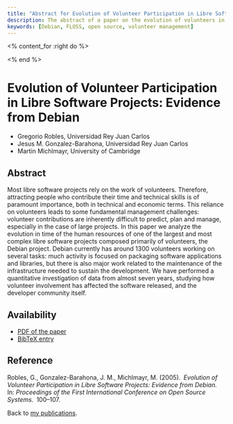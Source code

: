 ```yaml
---
title: "Abstract for Evolution of Volunteer Participation in Libre Software Projects: Evidence from Debian"
description: The abstract of a paper on the evolution of volunteers in Debian
keywords: [Debian, FLOSS, open source, volunteer management]
---
```


<% content_for :right do %>
<script type="text/javascript"><!--
google_ad_client = "pub-1742473912427959";
/* WideSkyscaper-right */
google_ad_slot = "4331219527";
google_ad_width = 160;
google_ad_height = 600;
//-->
</script>
<script type="text/javascript"
src="http://pagead2.googlesyndication.com/pagead/show_ads.js"></script>
<% end %>

<h1>Evolution of Volunteer Participation in Libre Software Projects:
Evidence from Debian</h1>

<ul class = "author">
<li><span class = "author">Gregorio Robles,</span>
    <span class = "affiliation">Universidad Rey Juan Carlos</span></li>
<li><span class = "author">Jesus M. Gonzalez-Barahona,</span>
    <span class = "affiliation">Universidad Rey Juan Carlos</span></li>
<li><span class = "author">Martin Michlmayr,</span>
    <span class = "affiliation">University of Cambridge</span></li>
</ul>

<h2>Abstract</h2>

Most libre software projects rely on the work of volunteers.  Therefore,
attracting people who contribute their time and technical skills is of
paramount importance, both in technical and economic terms.  This reliance
on volunteers leads to some fundamental management challenges: volunteer
contributions are inherently difficult to predict, plan and manage,
especially in the case of large projects.  In this paper we analyze the
evolution in time of the human resources of one of the largest and most
complex libre software projects composed primarily of volunteers, the
Debian project.  Debian currently has around 1300 volunteers working on
several tasks: much activity is focused on packaging software applications
and libraries, but there is also major work related to the maintenance of
the infrastructure needed to sustain the development.  We have performed a
quantitative investigation of data from almost seven years, studying how
volunteer involvement has affected the software released, and the developer
community itself.

<h2>Availability</h2>

<ul>

<li><a href = "../robles_barahona_michlmayr-evolution_participation.pdf">PDF
of the paper</a></li>

<li><a href = "../robles_barahona_michlmayr-evolution_participation.bib">BibTeX
entry</a></li>

</ul>

<h2>Reference</h2>

Robles, G., Gonzalez-Barahona, J. M., Michlmayr, M. (2005).&ensp;<i>Evolution
of Volunteer Participation in Libre Software Projects:
Evidence from Debian.</i>&ensp;In: <i>Proceedings of the First International
Conference on Open Source Systems.</i>&ensp;100&ndash;107.

Back to <a href = "..">my publications</a>.

